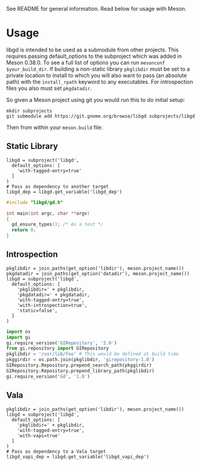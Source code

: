 See README for general information. Read below for usage with Meson.

Usage
=====

libgd is intended to be used as a submodule from other projects. This requires passing default_options to the subproject
which was added in Meson 0.38.0. To see a full list of options you can run `mesonconf $your_build_dir`. If building a
non-static library `pkglibdir` must be set to a private location to install to which you will also want to pass (an absolute path)
with the `install_rpath` keyword to any executables. For introspection files you also must set `pkgdatadir`.

So given a Meson project using git you would run this to do initial setup:

```
mkdir subprojects
git submodule add https://git.gnome.org/browse/libgd subprojects/libgd
```

Then from within your `meson.build` file:

Static Library
--------------

```meson
libgd = subproject('libgd',
  default_options: [
    'with-tagged-entry=true'
  ]
)
# Pass as dependency to another target
libgd_dep = libgd.get_variable('libgd_dep')
```

```c
#include "libgd/gd.h"

int main(int argc, char **argv)
{
  gd_ensure_types(); /* As a test */
  return 0;
}
```

Introspection
-------------

```meson
pkglibdir = join_paths(get_option('libdir'), meson.project_name())
pkgdatadir = join_paths(get_option('datadir'), meson.project_name())
libgd = subproject('libgd',
  default_options: [
    'pkglibdir=' + pkglibdir,
    'pkgdatadir=' + pkgdatadir,
    'with-tagged-entry=true',
    'with-introspection=true',
    'static=false',
  ]
)
```

```python
import os
import gi
gi.require_version('GIRepository', '2.0')
from gi.repository import GIRepository
pkglibdir = '/usr/lib/foo' # This would be defined at build time
pkggirdir = os.path.join(pkglibdir, 'girepository-1.0')
GIRepository.Repository.prepend_search_path(pkggirdir)
GIRepository.Repository.prepend_library_path(pkglibdir)
gi.require_version('Gd', '1.0')
```

Vala
----

```meson
pkglibdir = join_paths(get_option('libdir'), meson.project_name())
libgd = subproject('libgd',
  default_options: [
    'pkglibdir=' + pkglibdir,
    'with-tagged-entry=true',
    'with-vapi=true'
  ]
)
# Pass as dependency to a Vala target
libgd_vapi_dep = libgd.get_variable('libgd_vapi_dep')
```

<!-- TODO: Make a Vala example -->
